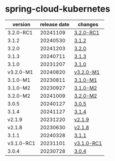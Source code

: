 # spring-cloud-kubernetes

|  version   | release date |                changes                 |
|------------|--------------|----------------------------------------|
| 3.2.0-RC1  | 20241109     | [3.2.0-RC1](./3.2.0-RC1-20241109.md)   |
| 3.1.2      | 20240530     | [3.1.2](./3.1.2-20240530.md)           |
| 3.2.0      | 20241203     | [3.2.0](./3.2.0-20241203.md)           |
| 3.1.3      | 20240711     | [3.1.3](./3.1.3-20240711.md)           |
| 3.1.0      | 20231207     | [3.1.0](./3.1.0-20231207.md)           |
| v3.2.0-M1  | 20240820     | [v3.2.0-M1](./v3.2.0-M1-20240820.md)   |
| 3.1.0-M1   | 20230811     | [3.1.0-M1](./3.1.0-M1-20230811.md)     |
| 3.1.0-M2   | 20230927     | [3.1.0-M2](./3.1.0-M2-20230927.md)     |
| 3.2.0-M2   | 20241009     | [3.2.0-M2](./3.2.0-M2-20241009.md)     |
| 3.0.5      | 20240127     | [3.0.5](./3.0.5-20240127.md)           |
| 3.1.4      | 20241127     | [3.1.4](./3.1.4-20241127.md)           |
| v2.1.9     | 20231220     | [v2.1.9](./v2.1.9-20231220.md)         |
| v2.1.8     | 20230630     | [v2.1.8](./v2.1.8-20230630.md)         |
| 3.1.1      | 20240328     | [3.1.1](./3.1.1-20240328.md)           |
| v3.1.0-RC1 | 20231101     | [v3.1.0-RC1](./v3.1.0-RC1-20231101.md) |
| 3.0.4      | 20230728     | [3.0.4](./3.0.4-20230728.md)           |

